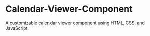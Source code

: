 # Calendar-Viewer-Component
A customizable calendar viewer component using HTML, CSS, and JavaScript.
